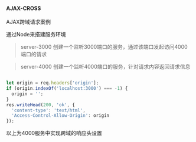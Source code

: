 #### AJAX-CROSS

AJAX跨域请求案例

通过Node来搭建服务环境

>server-3000 创建一个监听3000端口的服务，通过该端口发起访问4000端口的请求

>server-4000 创建一个监听4000端口的服务，针对请求内容返回请求信息

```javascript

let origin = req.headers['origin'];
if (origin.indexOf('localhost:3000') === -1) {
  origin = '';
}
res.writeHead(200, 'ok', {
  'content-type': 'text/html',
  'Access-Control-Allow-Origin': origin
});
```

以上为4000服务中实现跨域的响应头设置
